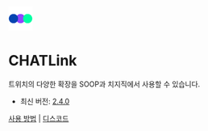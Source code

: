 ![icon](./icon.png)
# CHATLink
트위치의 다양한 확장을 SOOP과 치지직에서 사용할 수 있습니다.

- 최신 버전: [2.4.0](https://github.com/jebibot/af-link/releases/latest)

[사용 방법](https://chatlink.app/) | [디스코드](https://discord.gg/Ve2yKAh2sQ)
